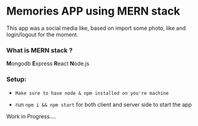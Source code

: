 # Memories APP using MERN stack
This app was a social media like, based on import some photo, like and login/logout for the moment.

### What is MERN stack ?

<b>M</b>ongodb <b>E</b>xpress <b>R</b>eact <b>N</b>ode.js



### Setup:
- `Make sure to have node & npm installed on you're machine`

- run `npm i && npm start` for both client and server side to start the app

Work in Progress....